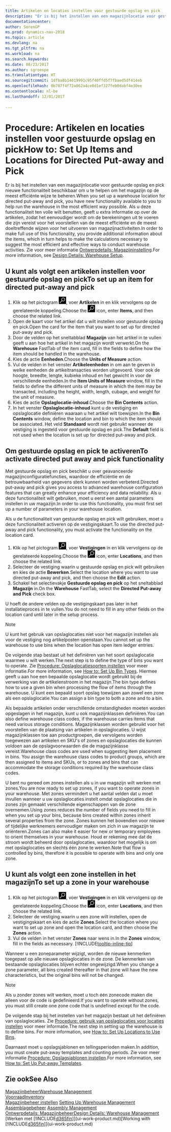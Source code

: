 ```yaml
---
title: Artikelen en locaties instellen voor gestuurde opslag en pick
description: "Er is bij het instellen van een magazijnlocatie voor gestuurde opslag en pick nieuwe functionaliteit beschikbaar om u te helpen om het magazijn op de meest efficiënte wijze te beheren."
documentationcenter: 
author: SorenGP
ms.prod: dynamics-nav-2018
ms.topic: article
ms.devlang: na
ms.tgt_pltfrm: na
ms.workload: na
ms.search.keywords: 
ms.date: 08/23/2017
ms.author: sgroespe
ms.translationtype: HT
ms.sourcegitcommit: 1dfba8b14019991c95f40ffd5f7fbaed5df414eb
ms.openlocfilehash: 0b707f4f72a862a4ce0d1ef327feb0dabf4e30ee
ms.contentlocale: nl-be
ms.lasthandoff: 12/01/2017

---
```

# <a name="how-to-set-up-items-and-locations-for-directed-put-away-and-pick"></a><span data-ttu-id="4c767-103">Procedure: Artikelen en locaties instellen voor gestuurde opslag en pick</span><span class="sxs-lookup"><span data-stu-id="4c767-103">How to: Set Up Items and Locations for Directed Put-away and Pick</span></span>
<span data-ttu-id="4c767-104">Er is bij het instellen van een magazijnlocatie voor gestuurde opslag en pick nieuwe functionaliteit beschikbaar om u te helpen om het magazijn op de meest efficiënte wijze te beheren.</span><span class="sxs-lookup"><span data-stu-id="4c767-104">When you set up a warehouse location for directed put-away and pick, you have new functionality available to you to help run the warehouse in the most efficient way possible.</span></span> <span data-ttu-id="4c767-105">Als u deze functionaliteit ten volle wilt benutten, geeft u extra informatie op over de artikelen, zodat het eenvoudiger wordt om de berekeningen uit te voeren die zijn vereist voor het voorstellen van de meest efficiënte en de meest doeltreffende wijzen voor het uitvoeren van magazijnactiviteiten.</span><span class="sxs-lookup"><span data-stu-id="4c767-105">In order to make full use of this functionality, you provide additional information about the items, which in turn helps to make the calculations necessary to suggest the most efficient and effective ways to conduct warehouse activities.</span></span> <span data-ttu-id="4c767-106">Zie voor meer informatie [Ontwerpdetails: Magazijninstelling](design-details-warehouse-setup.md).</span><span class="sxs-lookup"><span data-stu-id="4c767-106">For more information, see [Design Details: Warehouse Setup](design-details-warehouse-setup.md).</span></span>

## <a name="to-set-up-an-item-for-directed-put-away-and-pick"></a><span data-ttu-id="4c767-107">U kunt als volgt een artikelen instellen voor gestuurde opslag en pick</span><span class="sxs-lookup"><span data-stu-id="4c767-107">To set up an item for directed put-away and pick</span></span>  
1.  <span data-ttu-id="4c767-108">Klik op het pictogram ![Zoeken naar pagina of rapport](media/ui-search/search_small.png "pictogram Zoeken naar pagina of rapport"), voer **Artikelen** in en klik vervolgens op de gerelateerde koppeling.</span><span class="sxs-lookup"><span data-stu-id="4c767-108">Choose the ![Search for Page or Report](media/ui-search/search_small.png "Search for Page or Report icon") icon, enter **Items**, and then choose the related link.</span></span>  
2.  <span data-ttu-id="4c767-109">Open de kaart voor het artikel dat u wilt instellen voor gestuurde opslag en pick.</span><span class="sxs-lookup"><span data-stu-id="4c767-109">Open the card for the item that you want to set up for directed put-away and pick.</span></span>
3. <span data-ttu-id="4c767-110">Door de velden op het sneltabblad **Magazijn** van het artikel in te vullen geeft u aan hoe het artikel in het magazijn wordt verwerkt.</span><span class="sxs-lookup"><span data-stu-id="4c767-110">On the **Warehouse** FastTab of the item card, fill in the fields to define how the item should be handled in the warehouse.</span></span>  
4.  <span data-ttu-id="4c767-111">Kies de actie **Eenheden**.</span><span class="sxs-lookup"><span data-stu-id="4c767-111">Choose the **Units of Measure** action.</span></span>
5. <span data-ttu-id="4c767-112">Vul de velden in het venster **Artikeleenheden** in om aan te geven in welke eenheden de artikeltransacties worden uitgevoerd. Voer ook de hoogte, breedte, lengte, kubieke inhoud en het gewicht in voor de verschillende eenheden.</span><span class="sxs-lookup"><span data-stu-id="4c767-112">In the **Item Units of Measure** window, fill in the fields to define the different units of measure in which the item may be transacted, including the height, width, length, cubage, and weight for the unit of measure.</span></span>
6. <span data-ttu-id="4c767-113">Kies de actie **Opslaglocatie-inhoud**.</span><span class="sxs-lookup"><span data-stu-id="4c767-113">Choose the **Bin Contents** action.</span></span>
7. <span data-ttu-id="4c767-114">In het venster **Opslaglocatie-inhoud** kunt u de vestiging en opslaglocatie definiëren waaraan u het artikel wilt toewijzen.</span><span class="sxs-lookup"><span data-stu-id="4c767-114">In the **Bin Contents** window, define the location and bin to which the item should be associated.</span></span> <span data-ttu-id="4c767-115">Het veld **Standaard** wordt niet gebruikt wanneer de vestiging is ingesteld voor gestuurde opslag en pick.</span><span class="sxs-lookup"><span data-stu-id="4c767-115">The **Default** field is not used when the location is set up for directed put-away and pick.</span></span>  

## <a name="to-activate-directed-put-away-and-pick-functionality"></a><span data-ttu-id="4c767-116">Om gestuurde opslag en pick te activeren</span><span class="sxs-lookup"><span data-stu-id="4c767-116">To activate directed put away and pick functionality</span></span>  
<span data-ttu-id="4c767-117">Met gestuurde opslag en pick beschikt u over geavanceerde magazijnconfiguratiefuncties, waardoor de efficiëntie en de betrouwbaarheid van gegevens sterk kunnen worden verbeterd.</span><span class="sxs-lookup"><span data-stu-id="4c767-117">Directed put-away and pick gives you access to advanced warehouse configuration features that can greatly enhance your efficiency and data reliability.</span></span> <span data-ttu-id="4c767-118">Als u deze functionaliteit wilt gebruiken, moet u eerst een aantal parameters instellen in uw magazijn.</span><span class="sxs-lookup"><span data-stu-id="4c767-118">In order to use this functionality, you must first set up a number of parameters in your warehouse location.</span></span>  

<span data-ttu-id="4c767-119">Als u de functionaliteit van gestuurde opslag en pick wilt gebruiken, moet u deze functionaliteit activeren op de vestigingskaart.</span><span class="sxs-lookup"><span data-stu-id="4c767-119">To use the directed put-away and pick functionality, you must activate the functionality on the location card.</span></span>    
1.  <span data-ttu-id="4c767-120">Klik op het pictogram ![Zoeken naar pagina of rapport](media/ui-search/search_small.png "pictogram Zoeken naar pagina of rapport"), voer **Vestigingen** in en klik vervolgens op de gerelateerde koppeling.</span><span class="sxs-lookup"><span data-stu-id="4c767-120">Choose the ![Search for Page or Report](media/ui-search/search_small.png "Search for Page or Report icon") icon, enter **Locations**, and then choose the related link.</span></span>  
2.  <span data-ttu-id="4c767-121">Selecteer de vestiging waarin u gestuurde opslag en pick wilt gebruiken en kies de actie **Bewerken**.</span><span class="sxs-lookup"><span data-stu-id="4c767-121">Select the location where you want to use directed put-away and pick, and then choose the **Edit** action.</span></span>  
3.  <span data-ttu-id="4c767-122">Schakel het selectievakje **Gestuurde opslag en pick** op het sneltabblad **Magazijn** in.</span><span class="sxs-lookup"><span data-stu-id="4c767-122">On the **Warehouse** FastTab, select the **Directed Put-away and Pick** check box.</span></span>  

<span data-ttu-id="4c767-123">U hoeft de andere velden op de vestigingskaart pas later in het installatieproces in te vullen.</span><span class="sxs-lookup"><span data-stu-id="4c767-123">You do not need to fill in any other fields on the location card until later in the setup process.</span></span>  

> [!NOTE]  
>  <span data-ttu-id="4c767-124">U kunt het gebruik van opslaglocaties niet voor het magazijn instellen als voor de vestiging nog artikelposten openstaan.</span><span class="sxs-lookup"><span data-stu-id="4c767-124">You cannot set up the warehouse to use bins when the location has open item ledger entries.</span></span>  

<span data-ttu-id="4c767-125">De volgende stap bestaat uit het definiëren van het soort opslaglocatie waarmee u wilt werken.</span><span class="sxs-lookup"><span data-stu-id="4c767-125">The next step is to define the type of bins you want to operate.</span></span> <span data-ttu-id="4c767-126">Zie [Procedure: Opslaglocatiesoorten instellen](warehouse-how-to-set-up-bin-types.md) voor meer informatie.</span><span class="sxs-lookup"><span data-stu-id="4c767-126">For more information, see [How to: Set Up Bin Types](warehouse-how-to-set-up-bin-types.md).</span></span> <span data-ttu-id="4c767-127">Hiermee geeft u aan hoe een bepaalde opslaglocatie wordt gebruikt bij de verwerking van de artikelenstroom in het magazijn.</span><span class="sxs-lookup"><span data-stu-id="4c767-127">The bin type defines how to use a given bin when processing the flow of items through the warehouse.</span></span> <span data-ttu-id="4c767-128">U kunt een bepaald soort opslag toewijzen aan zowel een zone als een opslaglocatie.</span><span class="sxs-lookup"><span data-stu-id="4c767-128">You can assign a bin type to both a zone and to a bin.</span></span>  

<span data-ttu-id="4c767-129">Als bepaalde artikelen onder verschillende omstandigheden moeten worden opgeslagen in het magazijn, kunt u ook magazijnklassen definiëren.</span><span class="sxs-lookup"><span data-stu-id="4c767-129">You can also define warehouse class codes, if the warehouse carries items that need various storage conditions.</span></span> <span data-ttu-id="4c767-130">Magazijnklassen worden gebruikt voor het voorstellen van de plaatsing van artikelen in opslaglocaties. U wijst magazijnklassen toe aan productgroepen, die vervolgens worden toegewezen aan artikelen en SKU's of zones en opslaglocaties die kunnen voldoen aan de opslagvoorwaarden die de magazijnklasse vereist.</span><span class="sxs-lookup"><span data-stu-id="4c767-130">Warehouse class codes are used when suggesting item placement in bins. You assign the warehouse class codes to product groups, which are then assigned to items and SKUs, or to zones and bins that can accommodate the storage conditions required by the warehouse class codes.</span></span>  

<span data-ttu-id="4c767-131">U bent nu gereed om zones instellen als u in uw magazijn wilt werken met zones.</span><span class="sxs-lookup"><span data-stu-id="4c767-131">You are now ready to set up zones, if you want to operate zones in your warehouse.</span></span> <span data-ttu-id="4c767-132">Met zones vermindert u het aantal velden dat u moet invullen wanneer u uw opslaglocaties instelt omdat opslaglocaties die in zones zijn gemaakt verschillende eigenschappen van de zone overnemen.</span><span class="sxs-lookup"><span data-stu-id="4c767-132">Using zones reduces the number of fields you need to fill in when you set up your bins, because bins created within zones inherit several properties from the zone.</span></span> <span data-ttu-id="4c767-133">Zones kunnen het bovendien voor nieuwe of tijdelijke werknemers eenvoudiger maken om zich in uw magazijn te oriënteren.</span><span class="sxs-lookup"><span data-stu-id="4c767-133">Zones can also make it easier for new or temporary employees to orient themselves in your warehouse.</span></span> <span data-ttu-id="4c767-134">Houd er rekening mee dat de stroom wordt beheerd door opslaglocaties, waardoor het mogelijk is om met opslaglocaties en slechts één zone te werken.</span><span class="sxs-lookup"><span data-stu-id="4c767-134">Note that flow is controlled by bins, therefore it is possible to operate with bins and only one zone.</span></span>  

## <a name="to-set-up-a-zone-in-your-warehouse"></a><span data-ttu-id="4c767-135">U kunt als volgt een zone instellen in het magazijn</span><span class="sxs-lookup"><span data-stu-id="4c767-135">To set up a zone in your warehouse</span></span>  
1.  <span data-ttu-id="4c767-136">Klik op het pictogram ![Zoeken naar pagina of rapport](media/ui-search/search_small.png "pictogram Zoeken naar pagina of rapport"), voer **Vestigingen** in en klik vervolgens op de gerelateerde koppeling.</span><span class="sxs-lookup"><span data-stu-id="4c767-136">Choose the ![Search for Page or Report](media/ui-search/search_small.png "Search for Page or Report icon") icon, enter **Locations**, and then choose the related link.</span></span>  
2.  <span data-ttu-id="4c767-137">Selecteer de vestiging waarin u een zone wilt instellen, open de vestigingskaart en kies de actie **Zones**.</span><span class="sxs-lookup"><span data-stu-id="4c767-137">Select the location where you want to set up zone and open the location card, and then choose the **Zones** action.</span></span>  
3.  <span data-ttu-id="4c767-138">Vul de velden in het venster **Zones** naar wens in.</span><span class="sxs-lookup"><span data-stu-id="4c767-138">In the **Zones** window, fill in the fields as necessary.</span></span> [!INCLUDE[tooltip-inline-tip](includes/tooltip-inline-tip_md.md)]  

<span data-ttu-id="4c767-139">Wanneer u een zoneparameter wijzigt, worden de nieuwe kenmerken toegepast op alle nieuwe opslaglocaties in de zone. De kenmerken van bestaande opslaglocaties blijven echter ongewijzigd.</span><span class="sxs-lookup"><span data-stu-id="4c767-139">When you change a zone parameter, all bins created thereafter in that zone will have the new characteristics, but the original bins will not be changed.</span></span>  

> [!NOTE]  
>  <span data-ttu-id="4c767-140">Als u zonder zones wilt werken, moet u toch één zonecode maken die alleen voor de code is gedefinieerd.</span><span class="sxs-lookup"><span data-stu-id="4c767-140">If you want to operate without zones, you must still create one zone code that is undefined except for the code.</span></span>  

<span data-ttu-id="4c767-141">De volgende stap bij het instellen van het magazijn bestaat uit het definiëren van opslaglocaties. Zie [Procedure: gebruik van opslaglocaties voor locaties instellen](warehouse-how-to-set-up-locations-to-use-bins.md) voor meer informatie.</span><span class="sxs-lookup"><span data-stu-id="4c767-141">The next step in setting up the warehouse is to define bins. For more information, see [How to: Set Up Locations to Use Bins](warehouse-how-to-set-up-locations-to-use-bins.md).</span></span>  

<span data-ttu-id="4c767-142">Daarnaast moet u opslagsjablonen en tellingsperioden maken.</span><span class="sxs-lookup"><span data-stu-id="4c767-142">In addition, you must create put-away templates and counting periods.</span></span> <span data-ttu-id="4c767-143">Zie voor meer informatie [Procedure: Opslagsjablonen instellen](warehouse-how-to-set-up-put-away-templates.md).</span><span class="sxs-lookup"><span data-stu-id="4c767-143">For more information, see [How to: Set Up Put-away Templates](warehouse-how-to-set-up-put-away-templates.md).</span></span>  

## <a name="see-also"></a><span data-ttu-id="4c767-144">Zie ook</span><span class="sxs-lookup"><span data-stu-id="4c767-144">See Also</span></span>  
[<span data-ttu-id="4c767-145">Magazijnbeheer</span><span class="sxs-lookup"><span data-stu-id="4c767-145">Warehouse Management</span></span>](warehouse-manage-warehouse.md)  
[<span data-ttu-id="4c767-146">Voorraad</span><span class="sxs-lookup"><span data-stu-id="4c767-146">Inventory</span></span>](inventory-manage-inventory.md)  
<span data-ttu-id="4c767-147">[Magazijnbeheer instellen](warehouse-setup-warehouse.md)   </span><span class="sxs-lookup"><span data-stu-id="4c767-147">[Setting Up Warehouse Management](warehouse-setup-warehouse.md)   </span></span>  
<span data-ttu-id="4c767-148">[Assemblagebeheer](assembly-assemble-items.md)  </span><span class="sxs-lookup"><span data-stu-id="4c767-148">[Assembly Management](assembly-assemble-items.md)  </span></span>  
[<span data-ttu-id="4c767-149">Ontwerpdetails: Magazijnbeheer</span><span class="sxs-lookup"><span data-stu-id="4c767-149">Design Details: Warehouse Management</span></span>](design-details-warehouse-management.md)  
<span data-ttu-id="4c767-150">[Werken met [!INCLUDE[d365fin](includes/d365fin_md.md)]](ui-work-product.md)</span><span class="sxs-lookup"><span data-stu-id="4c767-150">[Working with [!INCLUDE[d365fin](includes/d365fin_md.md)]](ui-work-product.md)</span></span>  

